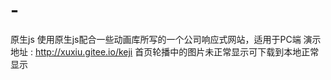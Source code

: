 # -
原生js
使用原生js配合一些动画库所写的一个公司响应式网站，适用于PC端
演示地址 :  http://xuxiu.gitee.io/keji 
首页轮播中的图片未正常显示可下载到本地正常显示
